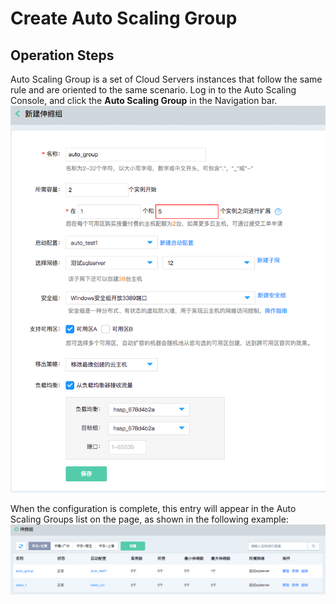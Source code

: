 # Create Auto Scaling Group


## Operation Steps

Auto Scaling Group is a set of Cloud Servers instances that follow the same rule and are oriented to the same scenario. Log in to the Auto Scaling Console, and click the **Auto Scaling Group** in the Navigation bar.
![Search 1](https://github.com/jdcloudcom/cn/blob/AutoScaling/image/Elastic-Compute/Autoscaling/%E5%BF%AB%E9%80%9F%E5%85%A5%E9%97%A84.png)

When the configuration is complete, this entry will appear in the Auto Scaling Groups list on the page, as shown in the following example:
![Search 1](https://github.com/jdcloudcom/cn/blob/AutoScaling/image/Elastic-Compute/Autoscaling/%E5%BF%AB%E9%80%9F%E5%85%A5%E9%97%A85.png)
